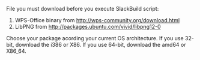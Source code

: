 File you must download before you execute SlackBuild script:
1. WPS-Office binary from http://wps-community.org/download.html
2. LibPNG from http://packages.ubuntu.com/vivid/libpng12-0

Choose your package acording your current OS architecture. 
If you use 32-bit, download the i386 or X86. 
If you use 64-bit, download the amd64 or X86_64.
